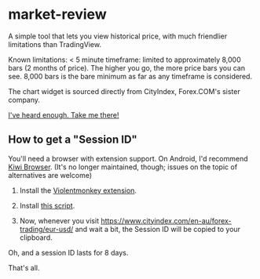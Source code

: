 # market-review
A simple tool that lets you view historical price, with much friendlier limitations than TradingView.

Known limitations:
< 5 minute timeframe: limited to approximately 8,000 bars (2 months of price).
The higher you go, the more price bars you can see. 8,000 bars is the bare minimum as far as any timeframe is considered.

The chart widget is sourced directly from CityIndex, Forex.COM's sister company.

[I've heard enough. Take me there!](https://trustosas.github.io/market-review/)

## How to get a "Session ID"

 You'll need a browser with extension support. On Android, I'd recommend [Kiwi Browser](https://www.apkmirror.com/apk/geometry-ou/kiwi-browser-fast-quiet/). (It's no longer maintained, though; issues on the topic of alternatives are welcome)

1. Install the [Violentmonkey extension](https://violentmonkey.github.io/get-it/).

2. Install [this script](https://greasyfork.org/en/scripts/525888-extract-session-from-cityindex-iframe).

3. Now, whenever you visit https://www.cityindex.com/en-au/forex-trading/eur-usd/ and wait a bit, the Session ID will be copied to your clipboard.

Oh, and a session ID lasts for 8 days.

That's all.
